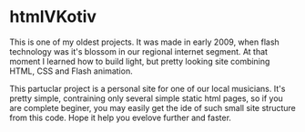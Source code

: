 # htmlVKotiv

This is one of my oldest projects. It was made in early 2009, when flash technology was it's blossom in our regional internet segment. At that moment I learned how to build light, but pretty looking site combining HTML, CSS and Flash animation.

This partuclar project is a personal site for one of our local musicians. It's pretty simple, contraining only several simple static html pages, so if you are complete beginer, you may easily get the ide of such small site structure from this code. Hope it help you evelove further and faster.
